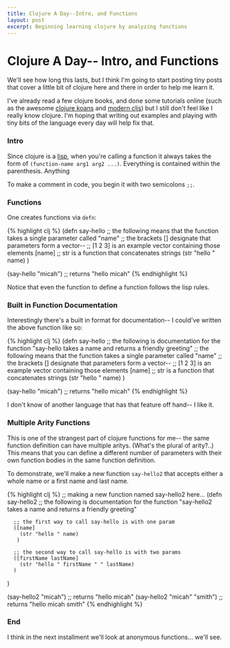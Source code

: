 ```yaml
---
title: Clojure A Day--Intro, and Functions
layout: post
excerpt: Beginning learning clojure by analyzing functions
---
```


# Clojure A Day-- Intro, and Functions

We'll see how long this lasts, but I think I'm going to start posting tiny posts that cover a little bit of clojure here and there in order to help me learn it.

I've already read a few clojure books, and done some tutorials online (such as the awesome [clojure koans](http://clojurekoans.com/) and [modern cljs](https://github.com/magomimmo/modern-cljs)) but I still don't feel like I really know clojure. I'm hoping that writing out examples and playing with tiny bits of the language every day will help fix that.

### Intro

Since clojure is a [lisp](http://www.cs.kau.se/cs/education/courses/dvgc01/lectures/Lisp2.pdf), when you're calling a function it always takes the form of `(function-name arg1 arg2 ...)`. Everything is contained within the parenthesis. Anything 

To make a comment in code, you begin it with two semicolons `;;`.

### Functions

One creates functions via `defn`:

{% highlight clj %}
(defn say-hello
  ;; the following means that the function takes a single parameter called "name"
  ;; the brackets [] designate that parameters form a vector--
  ;;    [1 2 3] is an example vector containing those elements
  [name]
    ;; str is a function that concatenates strings
    (str "hello " name)
  )

(say-hello "micah") ;; returns "hello micah"
{% endhighlight %}

Notice that even the function to define a function follows the lisp rules.

### Built in Function Documentation

Interestingly there's a built in format for documentation-- I could've written the above function like so:

{% highlight clj %}
(defn say-hello
  ;; the following is documentation for the function
  "say-hello takes a name and returns a friendly greeting"
  ;; the following means that the function takes a single parameter called "name"
  ;; the brackets [] designate that parameters form a vector--
  ;;    [1 2 3] is an example vector containing those elements
  [name]
    ;; str is a function that concatenates strings
    (str "hello " name)
  )

(say-hello "micah") ;; returns "hello micah"
{% endhighlight %}

I don't know of another language that has that feature off hand-- I like it. 

### Multiple Arity Functions

This is one of the strangest part of clojure functions for me-- the same function definition can have multiple aritys. (What's the plural of arity?..) This means that you can define a different number of parameters with their own function bodies in the same function definition. 

To demonstrate, we'll make a new function `say-hello2` that accepts either a whole name or a first name and last name.

{% highlight clj  %}
;; making a new function named say-hello2 here...
(defn say-hello2
  ;; the following is documentation for the function
  "say-hello2 takes a name and returns a friendly greeting"
  
	  ;; the first way to call say-hello is with one param
	  ([name]
	    (str "hello " name)
	   )
  
	  ;; the second way to call say-hello is with two params
	  ([firstName lastName]
	    (str "hello " firstName " " lastName)
	  )
  )

(say-hello2 "micah") ;; returns "hello micah"
(say-hello2 "micah" "smith") ;; returns "hello micah smith"
{% endhighlight %}

### End

I think in the next installment we'll look at anonymous functions... we'll see.